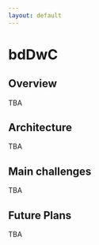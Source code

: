 ```yaml
---
layout: default
---
```


# bdDwC
 
## Overview

TBA

## Architecture

TBA

## Main challenges

TBA

## Future Plans

TBA

